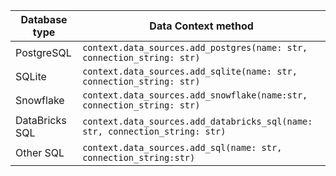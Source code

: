 | Database type    | Data Context method                                                          |
|------------------|------------------------------------------------------------------------------|
| PostgreSQL       | `context.data_sources.add_postgres(name: str, connection_string: str)`       |
| SQLite | `context.data_sources.add_sqlite(name: str, connection_string: str)`         |
| Snowflake        | `context.data_sources.add_snowflake(name:str, connection_string: str)`       |
| DataBricks SQL   | `context.data_sources.add_databricks_sql(name: str, connection_string: str)` |
| Other SQL        | `context.data_sources.add_sql(name: str, connection_string:str)`             |